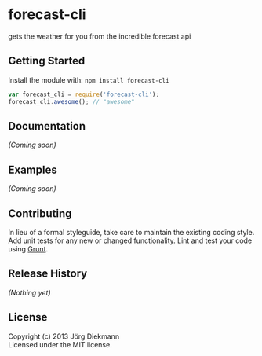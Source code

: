 # forecast-cli

gets the weather for you from the incredible forecast api

## Getting Started
Install the module with: `npm install forecast-cli`

```javascript
var forecast_cli = require('forecast-cli');
forecast_cli.awesome(); // "awesome"
```

## Documentation
_(Coming soon)_

## Examples
_(Coming soon)_

## Contributing
In lieu of a formal styleguide, take care to maintain the existing coding style. Add unit tests for any new or changed functionality. Lint and test your code using [Grunt](http://gruntjs.com/).

## Release History
_(Nothing yet)_

## License
Copyright (c) 2013 Jörg Diekmann  
Licensed under the MIT license.
